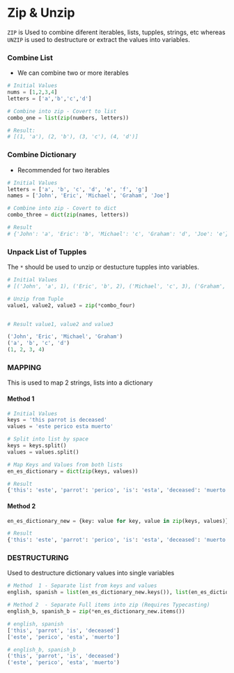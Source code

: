 # Zip & Unzip

`ZIP` is Used to combine diferent iterables, lists, tupples, strings, etc whereas `UNZIP` is used to destructure or extract the values into variables.

### Combine List

- We can combine two or more iterables

```python
# Initial Values
nums = [1,2,3,4] 
letters = ['a','b','c','d']

# Combine into zip - Covert to list
combo_one = list(zip(numbers, letters))

# Result:
# [(1, 'a'), (2, 'b'), (3, 'c'), (4, 'd')]
```

### Combine Dictionary

- Recommended for two iterables

```python
# Initial Values
letters = ['a', 'b', 'c', 'd', 'e', 'f', 'g']
names = ['John', 'Eric', 'Michael', 'Graham', 'Joe']

# Combine into zip - Covert to dict
combo_three = dict(zip(names, letters))

# Result 
# {'John': 'a', 'Eric': 'b', 'Michael': 'c', 'Graham': 'd', 'Joe': 'e'}
```

### Unpack List of Tupples

The `*` should be used to unzip or destucture tupples into variables.

```python
# Initial Values
# [('John', 'a', 1), ('Eric', 'b', 2), ('Michael', 'c', 3), ('Graham', 'd', 4)]

# Unzip from Tuple
value1, value2, value3 = zip(*combo_four)


# Result value1, value2 and value3

('John', 'Eric', 'Michael', 'Graham')
('a', 'b', 'c', 'd')
(1, 2, 3, 4)
```

### MAPPING

This is used to map 2 strings, lists into a dictionary

#### Method 1

```python
# Initial Values
keys = 'this parrot is deceased'
values = 'este perico esta muerto'

# Split into list by space
keys = keys.split()
values = values.split()

# Map Keys and Values from both lists
en_es_dictionary = dict(zip(keys, values))

# Result 
{'this': 'este', 'parrot': 'perico', 'is': 'esta', 'deceased': 'muerto'}
```

#### Method 2

```python
en_es_dictionary_new = {key: value for key, value in zip(keys, values)}

# Result 
{'this': 'este', 'parrot': 'perico', 'is': 'esta', 'deceased': 'muerto'}
```

### DESTRUCTURING

Used to destructure dictionary values into single variables

```python
# Method  1 - Separate list from keys and values
english, spanish = list(en_es_dictionary_new.keys()), list(en_es_dictionary_new.values())

# Method 2  - Separate Full items into zip (Requires Typecasting)
english_b, spanish_b = zip(*en_es_dictionary_new.items())

# english, spanish
['this', 'parrot', 'is', 'deceased']
['este', 'perico', 'esta', 'muerto']

# english_b, spanish_b
('this', 'parrot', 'is', 'deceased')
('este', 'perico', 'esta', 'muerto')
```
